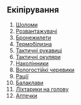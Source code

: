 ## Екіпірування

1. [Шоломи](https://freeukr.github.io/tedefo/docs/equipment/шоломи.md)
2. [Розвантажувачі]()
3. [Бронежилети]()
4. [Термобілизна]()
5. [Тактичні рукавиці](https://freeukr.github.io/tedefo/docs/equipment/рукавиці.md)
6. [Тактичні окуляри]()
7. [Наколінники]()
8. [Вологостійкі черевики]()
9. [Рації]()
10. [Балаклави]()
11. [Ліхтарики на голову]()
12. [Аптечки]()
